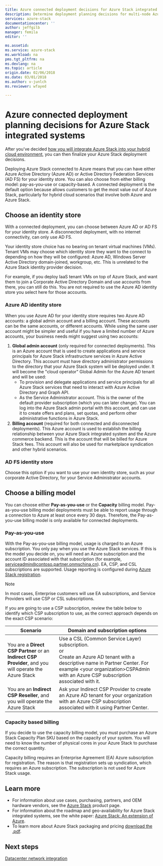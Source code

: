 ```yaml
---
title: Azure connected deployment decisions for Azure Stack integrated systems | Microsoft Docs
description: Determine deployment planning decisions for multi-node Azure Stack Azure-connected deployments.
services: azure-stack
documentationcenter: ''
author: jeffgilb
manager: femila
editor: ''

ms.assetid: 
ms.service: azure-stack
ms.workload: na
pms.tgt_pltfrm: na
ms.devlang: na
ms.topic: article
origin.date: 02/06/2018
ms.date: 03/01/2018
ms.author: v-junlch
ms.reviewer: wfayed

---
```

# Azure connected deployment planning decisions for Azure Stack integrated systems
After you've decided [how you will integrate Azure Stack into your hybrid cloud environment](azure-stack-connection-models.md), you can then finalize your Azure Stack deployment decisions.

Deploying Azure Stack connected to Azure means that you can have either Azure Active Directory (Azure AD) or Active Directory Federation Services (AD FS) for your identity store. You can also choose from either billing model: pay-as-you-use or capacity-based. A connected deployment is the default option because allows customers to get the most value out of Azure Stack, particularly for hybrid cloud scenarios that involve both Azure and Azure Stack. 

## Choose an identity store
With a connected deployment, you can choose between Azure AD or AD FS for your identity store. A disconnected deployment, with no internet connectivity, can only use AD FS.

Your identity store choice has no bearing on tenant virtual machines (VMs). Tenant VMs may choose which identity store they want to the connect to depending on how they will be configured: Azure AD, Windows Server Active Directory domain-joined, workgroup, etc. This is unrelated to the Azure Stack identity provider decision. 

For example, if you deploy IaaS tenant VMs on top of Azure Stack, and want them to join a Corporate Active Directory Domain and use accounts from there, you can still do this. You are not required to use the Azure AD identity store you select here for those accounts.

### Azure AD identity store
When you use Azure AD for your identity store requires two Azure AD accounts: a global admin account and a billing account. These accounts can be the same accounts, or different accounts. While using the same user account might be simpler and useful if you have a limited number of Azure accounts, your business needs might suggest using two accounts:

1. **Global admin account** (only required for connected deployments). This is an Azure account that is used to create applications and service principals for Azure Stack infrastructure services in Azure Active Directory. This account must have directory administrator permissions to the directory that your Azure Stack system will be deployed under. It will become the "cloud operator" Global Admin for the Azure AD tenant and will be used: 
    - To provision and delegate applications and service principals for all Azure Stack services that need to interact with Azure Active Directory and Graph API. 
    - As the Service Administrator account. This is the owner of the default provider subscription (which you can later change). You can log into the Azure Stack admin portal with this account, and can use it to create offers and plans, set quotas, and perform other administrative functions in Azure Stack.
2. **Billing account** (required for both connected and disconnected deployments). This Azure account is used to establish the billing relationship between your Azure Stack integrated system and the Azure commerce backend. This is the account that will be billed for Azure Stack fees. This account will also be used for marketplace syndication and other hybrid scenarios. 

### AD FS identity store
Choose this option if you want to use your own identity store, such as your corporate Active Directory, for your Service Administrator accounts.  

## Choose a billing model
You can choose either **Pay-as-you-use** or the **Capacity** billing model. Pay-as-you-use billing model deployments must be able to report usage through a connection to Azure at least once every 30 days. Therefore, the Pay-as-you-use billing model is only available for connected deployments.  

### Pay-as-you-use
With the Pay-as-you-use billing model, usage is charged to an Azure subscription. You only pay when you use the Azure Stack services. If this is the model you decide on, you will need an Azure subscription and the account ID associated with that subscription (for example, serviceadmin@contoso.partner.onmschina.cn). EA, CSP, and CSL subscriptions are supported. Usage reporting is configured during [Azure Stack registration](azure-stack-registration.md).

> [!NOTE]
> In most cases, Enterprise customers will use EA subscriptions, and Service Providers will use CSP or CSL subscriptions.

If you are going to use a CSP subscription, review the table below to identify which CSP subscription to use, as the correct approach depends on the exact CSP scenario:

|Scenario|Domain and subscription options|
|-----|-----|
|You are a **Direct CSP Partner** or an **Indirect CSP Provider**, and you will operate the Azure Stack|Use a CSL (Common Service Layer) subscription.<br>     or<br>Create an Azure AD tenant with a descriptive name in Partner Center. For example &lt;your organization>CSPAdmin with an Azure CSP subscription associated with it.|
|You are an **Indirect CSP Reseller**, and you will operate the Azure Stack|Ask your Indirect CSP Provider to create an Azure AD tenant for your organization with an Azure CSP subscription associated with it using Partner Center.|

### Capacity based billing
If you decide to use the capacity billing model, you must purchase an Azure Stack Capacity Plan SKU based on the capacity of your system. You will need to know the number of physical cores in your Azure Stack to purchase the correct quantity. 

Capacity billing requires an Enterprise Agreement (EA) Azure subscription for registration. The reason is that registration sets up syndication, which requires an Azure subscription. The subscription is not used for Azure Stack usage.

## Learn more
- For information about use cases, purchasing, partners, and OEM hardware vendors, see the [Azure Stack](https://azure.microsoft.com/overview/azure-stack/) product page.
- For information about the roadmap and geo-availability for Azure Stack integrated systems, see the white paper: [Azure Stack: An extension of Azure](https://azure.microsoft.com/resources/azure-stack-an-extension-of-azure/). 
- To learn more about Azure Stack packaging and pricing [download the .pdf](https://azure.microsoft.com/mediahandler/files/resourcefiles/5bc3f30c-cd57-4513-989e-056325eb95e1/Azure-Stack-packaging-and-pricing-datasheet.pdf). 

## Next steps
[Datacenter network integration](azure-stack-network.md)

